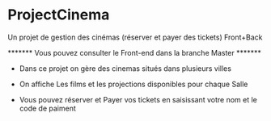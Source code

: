 # ProjectCinema
Un projet de gestion des cinémas (réserver et payer des tickets) Front+Back

******* Vous pouvez consulter le Front-end dans la branche Master *******

- Dans ce projet on gère des cinemas situés dans plusieurs villes

- On affiche Les films et les projections disponibles pour chaque Salle

- Vous pouvez réserver et Payer vos tickets en saisissant votre nom et le code de paiment
